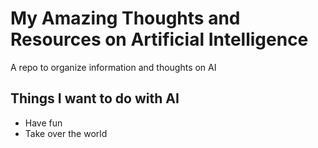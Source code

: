 # My Amazing Thoughts and Resources on Artificial Intelligence
A repo to organize information and thoughts on AI

## Things I want to do with AI
* Have fun
* Take over the world
